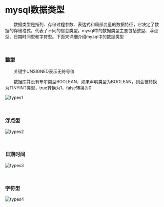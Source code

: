 # mysql数据类型

　　数据类型是指列、存储过程参数、表达式和局部变量的数据特征，它决定了数据的存储格式，代表了不同的信息类型。mysql中的数据类型主要包括整型、浮点型、日期时间型和字符型。下面来详细介绍mysql中的数据类型

&nbsp;

### 整型

　　关键字UNSIGNED表示无符号值

　　数据库并没有布尔类型BOOLEAN，如果声明类型为BOOLEAN，则会被转换为TINYINT类型，true转换为1，false转换为0

![types1](https://pic.xiaohuochai.site/blog/mysql_types1.jpg)
<div>&nbsp;</div>

### 浮点型

![types2](https://pic.xiaohuochai.site/blog/mysql_types2.jpg)
<div>&nbsp;</div>

### 日期时间

![types3](https://pic.xiaohuochai.site/blog/mysql_types3.jpg)
<div>&nbsp;</div>

### 字符型

![types4](https://pic.xiaohuochai.site/blog/mysql_types4.jpg)
